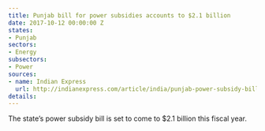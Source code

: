 ```yaml
---
title: Punjab bill for power subsidies accounts to $2.1 billion
date: 2017-10-12 00:00:00 Z
states:
- Punjab
sectors:
- Energy
subsectors:
- Power
sources:
- name: Indian Express
  url: http://indianexpress.com/article/india/punjab-power-subsidy-bill-to-touch-rs-14000-crore-this-fiscal-4874767/
details: 
---
```


The state’s power subsidy bill is set to come to $2.1 billion this fiscal year. 
